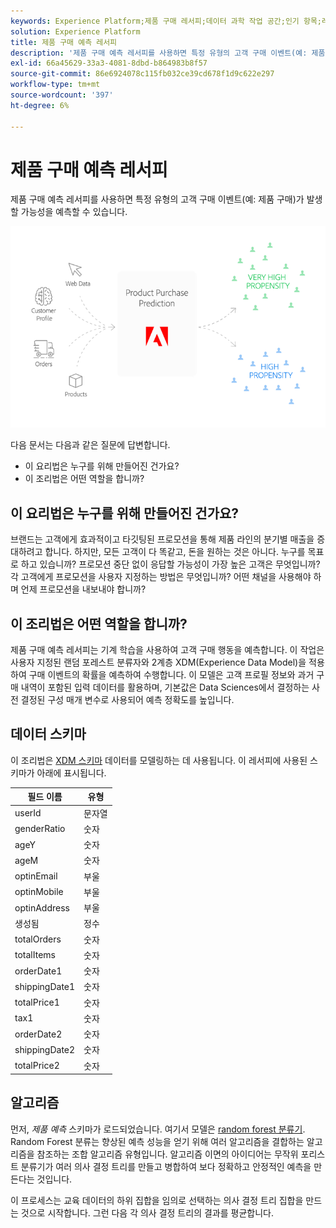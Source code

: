 ```yaml
---
keywords: Experience Platform;제품 구매 레서피;데이터 과학 작업 공간;인기 항목;레서피;사전 작성 레서피
solution: Experience Platform
title: 제품 구매 예측 레서피
description: '제품 구매 예측 레서피를 사용하면 특정 유형의 고객 구매 이벤트(예: 제품 구매)가 발생할 가능성을 예측할 수 있습니다.'
exl-id: 66a45629-33a3-4081-8dbd-b864983b8f57
source-git-commit: 86e6924078c115fb032ce39cd678f1d9c622e297
workflow-type: tm+mt
source-wordcount: '397'
ht-degree: 6%

---
```


# 제품 구매 예측 레서피

제품 구매 예측 레서피를 사용하면 특정 유형의 고객 구매 이벤트(예: 제품 구매)가 발생할 가능성을 예측할 수 있습니다.

![](../images/pre-built-recipes/ppp_bigpicture.png)

다음 문서는 다음과 같은 질문에 답변합니다.
* 이 요리법은 누구를 위해 만들어진 건가요?
* 이 조리법은 어떤 역할을 합니까?

## 이 요리법은 누구를 위해 만들어진 건가요?

브랜드는 고객에게 효과적이고 타깃팅된 프로모션을 통해 제품 라인의 분기별 매출을 증대하려고 합니다. 하지만, 모든 고객이 다 똑같고, 돈을 원하는 것은 아니다. 누구를 목표로 하고 있습니까? 프로모션 중단 없이 응답할 가능성이 가장 높은 고객은 무엇입니까? 각 고객에게 프로모션을 사용자 지정하는 방법은 무엇입니까? 어떤 채널을 사용해야 하며 언제 프로모션을 내보내야 합니까?

## 이 조리법은 어떤 역할을 합니까?

제품 구매 예측 레서피는 기계 학습을 사용하여 고객 구매 행동을 예측합니다. 이 작업은 사용자 지정된 랜덤 포레스트 분류자와 2계층 XDM(Experience Data Model)을 적용하여 구매 이벤트의 확률을 예측하여 수행합니다. 이 모델은 고객 프로필 정보와 과거 구매 내역이 포함된 입력 데이터를 활용하며, 기본값은 Data Sciences에서 결정하는 사전 결정된 구성 매개 변수로 사용되어 예측 정확도를 높입니다.

## 데이터 스키마

이 조리법은 [XDM 스키마](../../xdm/home.md) 데이터를 모델링하는 데 사용됩니다. 이 레서피에 사용된 스키마가 아래에 표시됩니다.

| 필드 이름 | 유형 |
| --- | --- |
| userId | 문자열 |
| genderRatio | 숫자 |
| ageY | 숫자 |
| ageM | 숫자 |
| optinEmail | 부울 |
| optinMobile | 부울 |
| optinAddress | 부울 |
| 생성됨 | 정수 |
| totalOrders | 숫자 |
| totalItems | 숫자 |
| orderDate1 | 숫자 |
| shippingDate1 | 숫자 |
| totalPrice1 | 숫자 |
| tax1 | 숫자 |
| orderDate2 | 숫자 |
| shippingDate2 | 숫자 |
| totalPrice2 | 숫자 |


## 알고리즘

먼저, *제품 예측* 스키마가 로드되었습니다. 여기서 모델은 [random forest 분류기](https://scikit-learn.org/stable/modules/generated/sklearn.ensemble.RandomForestClassifier.html). Random Forest 분류는 향상된 예측 성능을 얻기 위해 여러 알고리즘을 결합하는 알고리즘을 참조하는 조합 알고리즘 유형입니다. 알고리즘 이면의 아이디어는 무작위 포리스트 분류기가 여러 의사 결정 트리를 만들고 병합하여 보다 정확하고 안정적인 예측을 만든다는 것입니다.

이 프로세스는 교육 데이터의 하위 집합을 임의로 선택하는 의사 결정 트리 집합을 만드는 것으로 시작합니다. 그런 다음 각 의사 결정 트리의 결과를 평균합니다.
